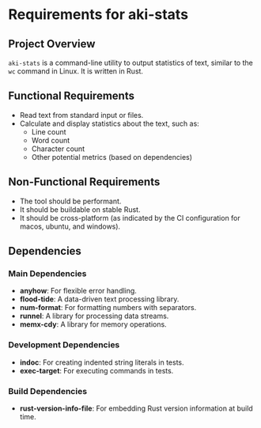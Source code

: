 # Requirements for aki-stats

## Project Overview

`aki-stats` is a command-line utility to output statistics of text, similar to the `wc` command in Linux. It is written in Rust.

## Functional Requirements

- Read text from standard input or files.
- Calculate and display statistics about the text, such as:
    - Line count
    - Word count
    - Character count
    - Other potential metrics (based on dependencies)

## Non-Functional Requirements

- The tool should be performant.
- It should be buildable on stable Rust.
- It should be cross-platform (as indicated by the CI configuration for macos, ubuntu, and windows).

## Dependencies

### Main Dependencies
- **anyhow**: For flexible error handling.
- **flood-tide**: A data-driven text processing library.
- **num-format**: For formatting numbers with separators.
- **runnel**: A library for processing data streams.
- **memx-cdy**: A library for memory operations.

### Development Dependencies
- **indoc**: For creating indented string literals in tests.
- **exec-target**: For executing commands in tests.

### Build Dependencies
- **rust-version-info-file**: For embedding Rust version information at build time.
